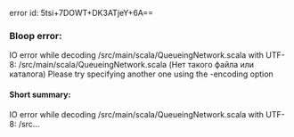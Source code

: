 error id: 5tsi+7DOWT+DK3ATjeY+6A==
### Bloop error:

IO error while decoding <WORKSPACE>/src/main/scala/QueueingNetwork.scala with UTF-8: <WORKSPACE>/src/main/scala/QueueingNetwork.scala (Нет такого файла или каталога)
Please try specifying another one using the -encoding option
#### Short summary: 

IO error while decoding <WORKSPACE>/src/main/scala/QueueingNetwork.scala with UTF-8: <WORKSPACE>/src...